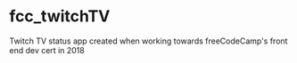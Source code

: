# fcc_twitchTV
Twitch TV status app created when working towards freeCodeCamp's front end dev cert in 2018
